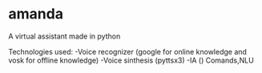 # amanda
A virtual assistant made in python

Technologies used:
-Voice recognizer (google for online knowledge and vosk for offline knowledge)
-Voice sinthesis (pyttsx3)
-IA ()
Comands,NLU
